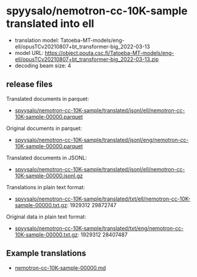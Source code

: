 # spyysalo/nemotron-cc-10K-sample translated into ell

* translation model: Tatoeba-MT-models/eng-ell/opusTCv20210807+bt_transformer-big_2022-03-13
* model URL: https://object.pouta.csc.fi/Tatoeba-MT-models/eng-ell/opusTCv20210807+bt_transformer-big_2022-03-13.zip
* decoding beam size: 4

## release files

Translated documents in parquet:
* [spyysalo/nemotron-cc-10K-sample/translated/jsonl/ell/nemotron-cc-10K-sample-00000.parquet](https://object.pouta.csc.fi/OELLM-synthetic/spyysalo/nemotron-cc-10K-sample/translated/jsonl/ell/nemotron-cc-10K-sample-00000.parquet)

Original documents in parquet:
* [spyysalo/nemotron-cc-10K-sample/translated/jsonl/eng/nemotron-cc-10K-sample-00000.parquet](https://object.pouta.csc.fi/OELLM-synthetic/spyysalo/nemotron-cc-10K-sample/translated/jsonl/eng/nemotron-cc-10K-sample-00000.parquet)

Translated documents in JSONL:
* [spyysalo/nemotron-cc-10K-sample/translated/jsonl/ell/nemotron-cc-10K-sample-00000.jsonl.gz](https://object.pouta.csc.fi/OELLM-synthetic/spyysalo/nemotron-cc-10K-sample/translated/jsonl/ell/nemotron-cc-10K-sample-00000.jsonl.gz)

Translations in plain text format:
* [spyysalo/nemotron-cc-10K-sample/translated/txt/ell/nemotron-cc-10K-sample-00000.txt.gz](https://object.pouta.csc.fi/OELLM-synthetic/spyysalo/nemotron-cc-10K-sample/translated/txt/ell/nemotron-cc-10K-sample-00000.txt.gz): 1929312 29872747

Original data in plain text format:
* [spyysalo/nemotron-cc-10K-sample/translated/txt/eng/nemotron-cc-10K-sample-00000.txt.gz](https://object.pouta.csc.fi/OELLM-synthetic/spyysalo/nemotron-cc-10K-sample/translated/txt/eng/nemotron-cc-10K-sample-00000.txt.gz): 1929312 28407487

## Example translations

* [nemotron-cc-10K-sample-00000.md](nemotron-cc-10K-sample-00000.md)
